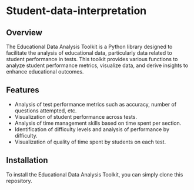 # Student-data-interpretation

## Overview
The Educational Data Analysis Toolkit is a Python library designed to facilitate the analysis of educational data, particularly data related to student performance in tests. This toolkit provides various functions to analyze student performance metrics, visualize data, and derive insights to enhance educational outcomes.

## Features
- Analysis of test performance metrics such as accuracy, number of questions attempted, etc.
- Visualization of student performance across tests.
- Analysis of time management skills based on time spent per section.
- Identification of difficulty levels and analysis of performance by difficulty.
- Visualization of quality of time spent by students on each test.

## Installation
To install the Educational Data Analysis Toolkit, you can simply clone this repository.
